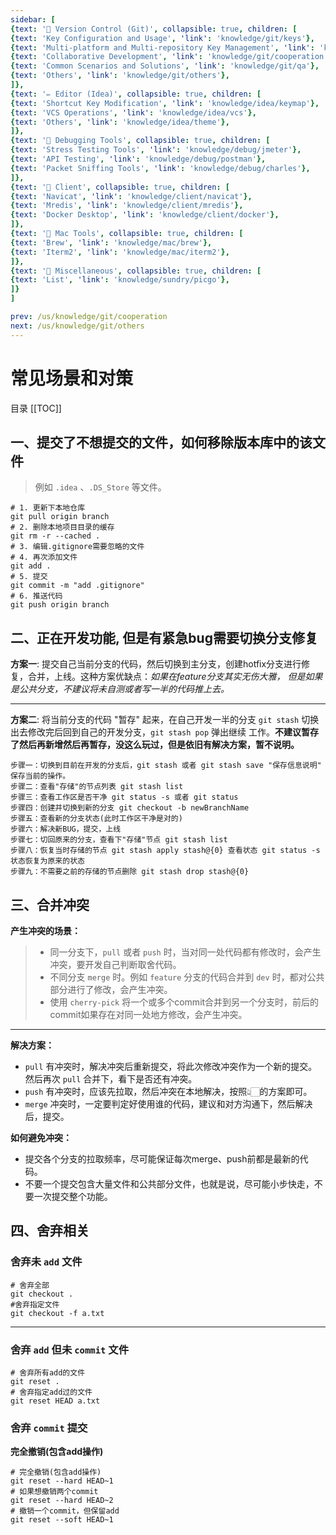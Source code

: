 ```yaml
---
sidebar: [
{text: '🚩 Version Control (Git)', collapsible: true, children: [
{text: 'Key Configuration and Usage', 'link': 'knowledge/git/keys'},
{text: 'Multi-platform and Multi-repository Key Management', 'link': 'knowledge/git/multiple'},
{text: 'Collaborative Development', 'link': 'knowledge/git/cooperation'},
{text: 'Common Scenarios and Solutions', 'link': 'knowledge/git/qa'},
{text: 'Others', 'link': 'knowledge/git/others'},
]},
{text: '✏️ Editor (Idea)', collapsible: true, children: [
{text: 'Shortcut Key Modification', 'link': 'knowledge/idea/keymap'},
{text: 'VCS Operations', 'link': 'knowledge/idea/vcs'},
{text: 'Others', 'link': 'knowledge/idea/theme'},
]},
{text: '🎁 Debugging Tools', collapsible: true, children: [
{text: 'Stress Testing Tools', 'link': 'knowledge/debug/jmeter'},
{text: 'API Testing', 'link': 'knowledge/debug/postman'},
{text: 'Packet Sniffing Tools', 'link': 'knowledge/debug/charles'},
]},
{text: '🔭 Client', collapsible: true, children: [
{text: 'Navicat', 'link': 'knowledge/client/navicat'},
{text: 'Mredis', 'link': 'knowledge/client/mredis'},
{text: 'Docker Desktop', 'link': 'knowledge/client/docker'},
]},
{text: '🍎 Mac Tools', collapsible: true, children: [
{text: 'Brew', 'link': 'knowledge/mac/brew'},
{text: 'Iterm2', 'link': 'knowledge/mac/iterm2'},
]},
{text: '🌈 Miscellaneous', collapsible: true, children: [
{text: 'List', 'link': 'knowledge/sundry/picgo'},
]}
]

prev: /us/knowledge/git/cooperation
next: /us/knowledge/git/others
---
```


# 常见场景和对策

目录
[[TOC]]

## 一、提交了不想提交的文件，如何移除版本库中的该文件

> 例如 `.idea` 、`.DS_Store` 等文件。

```shell:no-line-numbers
# 1. 更新下本地仓库
git pull origin branch
# 2. 删除本地项目目录的缓存
git rm -r --cached .
# 3. 编辑.gitignore需要忽略的文件
# 4. 再次添加文件
git add .
# 5. 提交
git commit -m "add .gitignore"
# 6. 推送代码
git push origin branch
```

## 二、正在开发功能, 但是有紧急bug需要切换分支修复

**方案一**: 提交自己当前分支的代码，然后切换到主分支，创建hotfix分支进行修复，合并，上线。这种方案优缺点：*如果在feature分支其实无伤大雅，
但是如果是公共分支，不建议将未自测或者写一半的代码推上去。*

---

**方案二**: 将当前分支的代码 "暂存" 起来，在自己开发一半的分支 `git stash` 切换出去修改完后回到自己的开发分支，`git stash pop` 弹出继续
工作。**不建议暂存了然后再新增然后再暂存，没这么玩过，但是依旧有解决方案，暂不说明。**

```text:no-line-numbers
步骤一：切换到目前在开发的分支后，git stash 或者 git stash save "保存信息说明"  保存当前的操作。
步骤二：查看"存储"的节点列表 git stash list 
步骤三：查看工作区是否干净 git status -s 或者 git status
步骤四：创建并切换到新的分支 git checkout -b newBranchName
步骤五：查看新的分支状态(此时工作区干净是对的)
步骤六：解决新BUG，提交，上线
步骤七：切回原来的分支，查看下"存储"节点 git stash list 
步骤八：恢复当时存储的节点 git stash apply stash@{0} 查看状态 git status -s 状态恢复为原来的状态
步骤九：不需要之前的存储的节点删除 git stash drop stash@{0}
```

## 三、合并冲突

**产生冲突的场景：**

> - 同一分支下，`pull` 或者 `push` 时，当对同一处代码都有修改时，会产生冲突，要开发自己判断取舍代码。
> - 不同分支 `merge` 时。例如 `feature` 分支的代码合并到 `dev` 时，都对公共部分进行了修改，会产生冲突。
> - 使用 `cherry-pick` 将一个或多个commit合并到另一个分支时，前后的commit如果存在对同一处地方修改，会产生冲突。

---

**解决方案：**

- `pull` 有冲突时，解决冲突后重新提交，将此次修改冲突作为一个新的提交。然后再次 `pull` 合并下，看下是否还有冲突。
- `push` 有冲突时，应该先拉取，然后冲突在本地解决，按照👆🏻的方案即可。
- `merge` 冲突时，一定要判定好使用谁的代码，建议和对方沟通下，然后解决后，提交。

**如何避免冲突：**

- 提交各个分支的拉取频率，尽可能保证每次merge、push前都是最新的代码。
- 不要一个提交包含大量文件和公共部分文件，也就是说，尽可能小步快走，不要一次提交整个功能。

## 四、舍弃相关

### 舍弃未 `add` 文件

```git:no-line-numbers
# 舍弃全部
git checkout .
#舍弃指定文件
git checkout -f a.txt
```

---

### 舍弃 `add` 但未 `commit` 文件

```git:no-line-numbers
# 舍弃所有add的文件
git reset .
# 舍弃指定add过的文件
git reset HEAD a.txt
```

### 舍弃 `commit` 提交

**完全撤销(包含add操作)**

```git:no-line-numbers
# 完全撤销(包含add操作)
git reset --hard HEAD~1
# 如果想撤销两个commit
git reset --hard HEAD~2
# 撤销一个commit，但保留add
git reset --soft HEAD~1
```